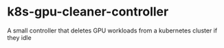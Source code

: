 # k8s-gpu-cleaner-controller
A small controller that deletes GPU workloads from a kubernetes cluster if they idle
